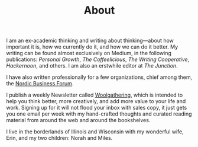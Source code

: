 ﻿---
layout: page
title: About
order: 1
---

I am an ex-academic thinking and writing about thinking—about how important it is, how we currently do it, and how we can do it better. My writing can be found almost exclusively on Medium, in the following publications: _Personal Growth_, _The Coffeelicious_, _The Writing Cooperative_, _Hackernoon_, and others. I am also an erstwhile editor at _The Junction_.

I have also written professionally for a few organizations, chief among them, the [Nordic Business Forum][2].

I publish a weekly Newsletter called [Woolgathering][3], which is intended to help you think better, more creatively, and add more value to your life and work. Signing up for it will not flood your inbox with sales copy, it just gets you one email per week with my hand-crafted thoughts and curated reading material from around the web and around the bookshelves.

I live in the borderlands of Illinois and Wisconsin with my wonderful wife, Erin, and my two children: Norah and Miles.

[1]: http://www.mikesturm.net/mikesturm.github.io/writing-quill-books_default.png
[2]: https://www.nbforum.com/
[3]: http://us11.campaign-archive.com/home/?u=90261a3476981959e9fb98a34&id=18e37d8762
